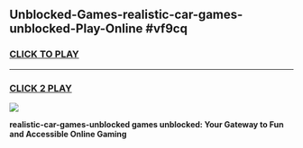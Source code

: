 
## Unblocked-Games-realistic-car-games-unblocked-Play-Online #vf9cq
<h3>
<a href="https://news.freeplayer.one?title=realistic-car-games-unblocked&ref=3">CLICK TO PLAY</a></h3>
<hr>

<h3>
<a href="https://news.freeplayer.one?title=realistic-car-games-unblocked&ref=3">CLICK 2 PLAY</a>
  
</h3>

<a href="https://news.freeplayer.one?title=realistic-car-games-unblocked&ref=3"><img src="https://clearcache.store/games.png"></a>


**realistic-car-games-unblocked games unblocked: Your Gateway to Fun and Accessible Online Gaming**
